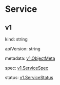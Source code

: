 # Service

## v1
kind: string

apiVersion: string

metadata: <a href=ObjectMeta.md#v1>v1.ObjectMeta</a>

spec: <a href=#>v1.ServiceSpec</a>

status: <a href=#>v1.ServiceStatus</a>
